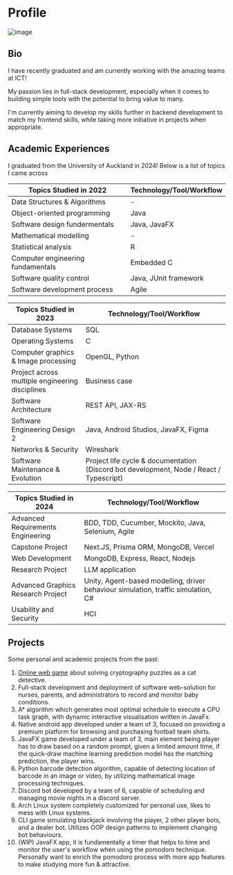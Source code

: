# Profile
![image](https://github.com/calebWei/calebWei/assets/100410646/7ac71ea9-8319-48f5-9f83-15d28e8be98b)

## Bio

I have recently graduated and am currently working with the amazing teams at ICT!

My passion lies in full-stack development, especially when it comes to building simple tools with the potential to bring value to many.

I'm currently aiming to develop my skills further in backend development to match my frontend skills, while taking more initiative in projects when appropriate.

## Academic Experiences

I graduated from the University of Auckland in 2024! Below is a list of topics I came across

| Topics Studied in 2022 | Technology/Tool/Workflow |
| ---------------------- | ------------------ |
| Data Structures & Algorithms | - |
| Object-oriented programming | Java |
| Software design fundermentals | Java, JavaFX |
| Mathematical modelling | - |
| Statistical analysis | R |
| Computer engineering fundamentals | Embedded C |
| Software quality control | Java, JUnit framework |
| Software development process | Agile |

| Topics Studied in 2023 | Technology/Tool/Workflow |
| ---------------------- | ------------------ |
| Database Systems | SQL |
| Operating Systems | C |
| Computer graphics & Image processing | OpenGL, Python |
| Project across multiple engineering disciplines | Business case |
| Software Architecture | REST API, JAX-RS |
| Software Engineering Design 2 | Java, Android Studios, JavaFX, Figma |
| Networks & Security | Wireshark |
| Software Maintenance & Evolution | Project life cycle & documentation (Discord bot development, Node / React / Typescript) |

| Topics Studied in 2024 | Technology/Tool/Workflow |
| ---------------------- | ------------------ |
| Advanced Requirements Engineering | BDD, TDD, Cucumber, Mockito, Java, Selenium, Agile |
| Capstone Project | Next.JS, Prisma ORM, MongoDB, Vercel |
| Web Development | MongoDB, Express, React, Nodejs |
| Research Project | LLM application |
| Advanced Graphics Research Project | Unity, Agent-based modelling, driver behaviour simulation, traffic simulation, C# |
| Usability and Security | HCI |

## Projects

Some personal and academic projects from the past:

1. [Online web game](https://purrlock-holme-s-cryptography-agency.onrender.com/) about solving cryptography puzzles as a cat detective. 
2. Full-stack development and deployment of software web-solution for nurses, parents, and administrators to record and monitor baby conditions.
3. A* algorithm which generates most optimal schedule to execute a CPU task graph, with dynamic interactive visualisation written in JavaFx.
4. Native android app developed under a team of 3, focused on providing a premium platform for browsing and purchasing football team shirts.
5. JavaFX game developed under a team of 3, main element being player has to draw based on a random prompt, given a limited amount time, if the quick-draw machine learning prediction model has the matching prediction, the player wins. 
6. Python barcode detection algorithm, capable of detecting location of barcode in an image or video, by utilizing mathematical image processing techniques.
7. Discord bot developed by a team of 6, capable of scheduling and managing movie nights in a discord server.
8. Arch Linux system completely customized for personal use, likes to mess with Linux systems.
9. CLI game simulating blackjack involving the player, 2 other player bots, and a dealer bot. Utilizes OOP design patterns to implement changing bot behaviours.
10. (WIP) JavaFX app, it is fundamentally a timer that helps to time and monitor the user's workflow when using the pomodoro technique. Personally want to enrich the pomodoro process with more app features to make studying more fun & attractive.
